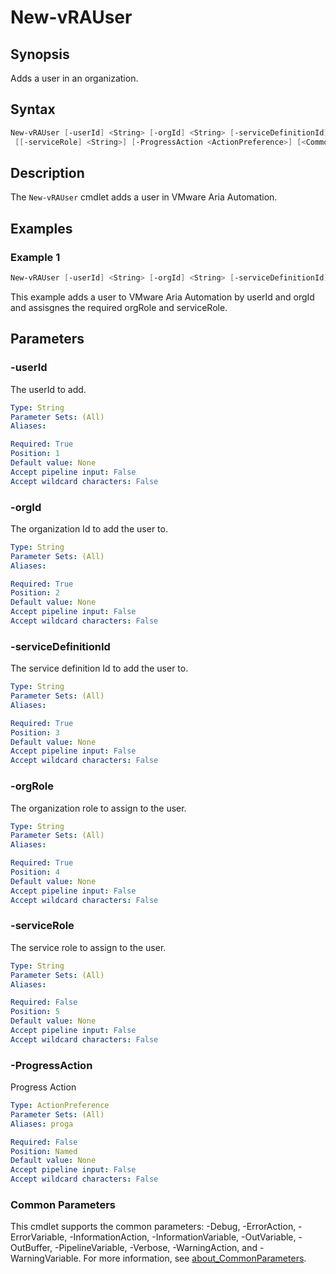 # New-vRAUser

## Synopsis

Adds a user in an organization.

## Syntax

```powershell
New-vRAUser [-userId] <String> [-orgId] <String> [-serviceDefinitionId] <String> [-orgRole] <String>
 [[-serviceRole] <String>] [-ProgressAction <ActionPreference>] [<CommonParameters>]
```

## Description

The `New-vRAUser` cmdlet adds a user in VMware Aria Automation.

## Examples

### Example 1

```powershell
New-vRAUser [-userId] <String> [-orgId] <String> [-serviceDefinitionId] <String> [-orgRole] <String> -serviceRole $serviceRole
```

This example adds a user to VMware Aria Automation by userId and orgId and assisgnes the required orgRole and serviceRole.

## Parameters

### -userId

The userId to add.

```yaml
Type: String
Parameter Sets: (All)
Aliases:

Required: True
Position: 1
Default value: None
Accept pipeline input: False
Accept wildcard characters: False
```

### -orgId

The organization Id to add the user to.

```yaml
Type: String
Parameter Sets: (All)
Aliases:

Required: True
Position: 2
Default value: None
Accept pipeline input: False
Accept wildcard characters: False
```

### -serviceDefinitionId

The service definition Id to add the user to.

```yaml
Type: String
Parameter Sets: (All)
Aliases:

Required: True
Position: 3
Default value: None
Accept pipeline input: False
Accept wildcard characters: False
```

### -orgRole

The organization role to assign to the user.

```yaml
Type: String
Parameter Sets: (All)
Aliases:

Required: True
Position: 4
Default value: None
Accept pipeline input: False
Accept wildcard characters: False
```

### -serviceRole

The service role to assign to the user.

```yaml
Type: String
Parameter Sets: (All)
Aliases:

Required: False
Position: 5
Default value: None
Accept pipeline input: False
Accept wildcard characters: False
```

### -ProgressAction

Progress Action

```yaml
Type: ActionPreference
Parameter Sets: (All)
Aliases: proga

Required: False
Position: Named
Default value: None
Accept pipeline input: False
Accept wildcard characters: False
```

### Common Parameters

This cmdlet supports the common parameters: -Debug, -ErrorAction, -ErrorVariable, -InformationAction, -InformationVariable, -OutVariable, -OutBuffer, -PipelineVariable, -Verbose, -WarningAction, and -WarningVariable. For more information, see [about_CommonParameters](http://go.microsoft.com/fwlink/?LinkID=113216).
